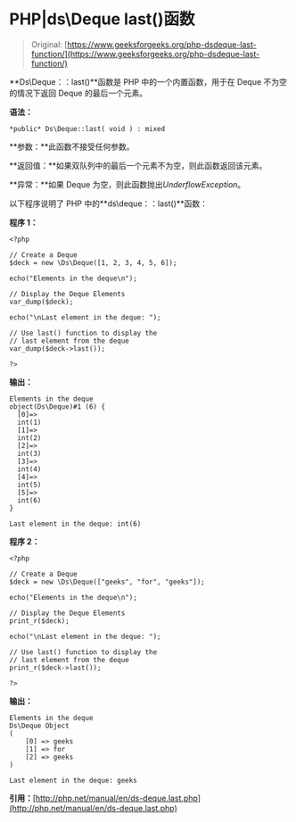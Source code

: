 # PHP|ds\Deque last()函数

> Original: [https://www.geeksforgeeks.org/php-dsdeque-last-function/](https://www.geeksforgeeks.org/php-dsdeque-last-function/)

**Ds\Deque：：last()**函数是 PHP 中的一个内置函数，用于在 Deque 不为空的情况下返回 Deque 的最后一个元素。

**语法：**

```
*public* Ds\Deque::last( void ) : mixed
```

**参数：**此函数不接受任何参数。

**返回值：**如果双队列中的最后一个元素不为空，则此函数返回该元素。

**异常：**如果 Deque 为空，则此函数抛出*UnderflowException*。

以下程序说明了 PHP 中的**ds\deque：：last()**函数：

**程序 1：**

```
<?php

// Create a Deque
$deck = new \Ds\Deque([1, 2, 3, 4, 5, 6]);

echo("Elements in the deque\n");

// Display the Deque Elements
var_dump($deck);

echo("\nLast element in the deque: ");

// Use last() function to display the 
// last element from the deque
var_dump($deck->last());

?>
```

**输出：**

```
Elements in the deque
object(Ds\Deque)#1 (6) {
  [0]=>
  int(1)
  [1]=>
  int(2)
  [2]=>
  int(3)
  [3]=>
  int(4)
  [4]=>
  int(5)
  [5]=>
  int(6)
}

Last element in the deque: int(6)

```

**程序 2：**

```
<?php

// Create a Deque
$deck = new \Ds\Deque(["geeks", "for", "geeks"]);

echo("Elements in the deque\n");

// Display the Deque Elements
print_r($deck);

echo("\nLast element in the deque: ");

// Use last() function to display the 
// last element from the deque
print_r($deck->last());

?>
```

**输出：**

```
Elements in the deque
Ds\Deque Object
(
    [0] => geeks
    [1] => for
    [2] => geeks
)

Last element in the deque: geeks

```

**引用：**[http://php.net/manual/en/ds-deque.last.php](http://php.net/manual/en/ds-deque.last.php)